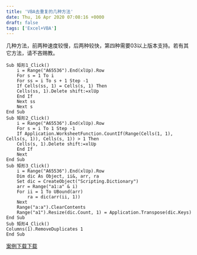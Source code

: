 ```yaml
---
title: 'VBA去重复的几种方法'
date: Thu, 16 Apr 2020 07:08:16 +0000
draft: false
tags: ['Excel+VBA']
---
```


几种方法，前两种速度较慢，后两种较快，第四种需要03以上版本支持。若有其它方法，请不吝赐教。

```
Sub 矩形1_Click()
    i = Range("A65536").End(xlUp).Row
    For s = 1 To i
    For ss = i To s + 1 Step -1
    If Cells(ss, 1) = Cells(s, 1) Then
    Cells(ss, 1).Delete shift:=xlUp
    End If
    Next ss
    Next s
End Sub
Sub 矩形2_Click()
    i = Range("A65536").End(xlUp).Row
    For s = i To 1 Step -1
    If Application.WorksheetFunction.CountIf(Range(Cells(1, 1), Cells(s, 1)), Cells(s, 1)) > 1 Then
    Cells(s, 1).Delete shift:=xlUp
    End If
    Next
End Sub
Sub 矩形3_Click()
    i = Range("A65536").End(xlUp).Row
    Dim dic As Object, ii&, arr, ra
    Set dic = CreateObject("Scripting.Dictionary")
    arr = Range("a1:a" & i)
    For ii = 1 To UBound(arr)
        ra = dic(arr(ii, 1))
    Next
    Range("a:a").ClearContents
    Range("a1").Resize(dic.Count, 1) = Application.Transpose(dic.Keys)
End Sub
Sub 矩形4_Click()
Columns(1).RemoveDuplicates 1
End Sub
```

[案例下载](blob:https://a1024.synology.me:1024/dcbe6f17-3942-49f1-b033-a7549d468cf5)[下载](blob:https://a1024.synology.me:1024/dcbe6f17-3942-49f1-b033-a7549d468cf5)